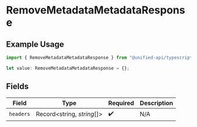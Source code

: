 # RemoveMetadataMetadataResponse

## Example Usage

```typescript
import { RemoveMetadataMetadataResponse } from "@unified-api/typescript-sdk/sdk/models/operations";

let value: RemoveMetadataMetadataResponse = {};
```

## Fields

| Field                      | Type                       | Required                   | Description                |
| -------------------------- | -------------------------- | -------------------------- | -------------------------- |
| `headers`                  | Record<string, *string*[]> | :heavy_check_mark:         | N/A                        |